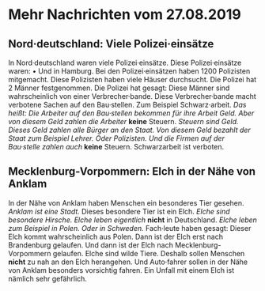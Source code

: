 # Mehr Nachrichten vom 27.08.2019


## Nord·deutschland: Viele Polizei·einsätze
In Nord·deutschland waren viele Polizei·einsätze. Diese Polizei·einsätze waren: • Und in Hamburg. Bei den Polizei·einsätzen haben 1200 Polizisten mitgemacht. Diese Polizisten haben viele Häuser durchsucht. Die Polizei hat 2 Männer festgenommen. Die Polizei hat gesagt: Diese Männer sind wahrscheinlich von einer Verbrecher·bande. Diese Verbrecher·bande macht verbotene Sachen auf den Bau·stellen. Zum Beispiel Schwarz·arbeit. *Das heißt:* 
*Die Arbeiter auf den Bau·stellen bekommen für ihre Arbeit Geld.* 
*Aber von diesem Geld zahlen die Arbeiter* **keine** Steuern. 
*Steuern sind Geld.* 
*Dieses Geld zahlen alle Bürger an den Staat.* 
*Von diesem Geld bezahlt der Staat zum Beispiel Lehrer.* *Oder Polizisten.* 
*Und die Firmen auf der Bau·stelle zahlen auch* **keine** Steuern. Schwarzarbeit ist verboten. 

## Mecklenburg-Vorpommern: Elch in der Nähe von Anklam
In der Nähe von Anklam haben Menschen ein besonderes Tier gesehen. 
*Anklam ist eine Stadt.* Dieses besondere Tier ist ein Elch. 
*Elche sind besondere Hirsche.* 
*Elche leben eigentlich* **nicht** in Deutschland. 
*Elche leben zum Beispiel in Polen.* 
*Oder in Schweden.* Fach·leute haben gesagt: Dieser Elch kommt wahrscheinlich aus Polen. Dann ist der Elch erst nach Brandenburg gelaufen. Und dann ist der Elch nach Mecklenburg-Vorpommern gelaufen. Elche sind wilde Tiere. Deshalb sollen Menschen **nicht** zu nah an den Elch herangehen. Und Auto·fahrer sollen in der Nähe von Anklam besonders vorsichtig fahren. Ein Unfall mit einem Elch ist nämlich sehr gefährlich. 
